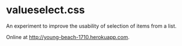 valueselect.css
===============

An experiment to improve the usability of selection of items from a list.

Online at http://young-beach-1710.herokuapp.com.
